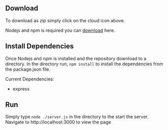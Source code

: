 ## Download
To download as zip simply click on the cloud icon above.

Nodejs and npm is required you can 
[download](https://nodejs.org/en/download/) here.

## Install Dependencies
Once Nodejs and npm is installed and the repository download to a directory. In the directory run, `npm install` to install the dependencies from the package.json file.

Current Dependencies:
* express


## Run
Simply type `node ./server.js` in the directory to the start the server. Navigate to http://localhost:3000 to view the page


